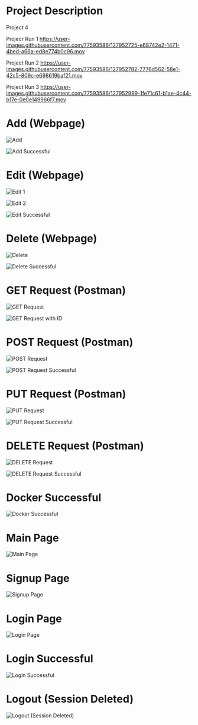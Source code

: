 # Project Description
Project 4

Projecr Run 1
https://user-images.githubusercontent.com/77593586/127952725-e68742e2-1471-4bed-a66a-ed8e774b0c96.mov

Project Run 2
https://user-images.githubusercontent.com/77593586/127952782-7776d562-58e1-42c5-809c-e698619baf21.mov

Project Run 3
https://user-images.githubusercontent.com/77593586/127952999-1fe71c61-b1ae-4c44-b17e-0e0e149966f7.mov

# Add (Webpage)
![Add](screenshots/add.png)

![Add Successful](screenshots/addSuccessful.png)

# Edit (Webpage)
![Edit 1](screenshots/edit1.png)

![Edit 2](screenshots/edit2.png)

![Edit Successful](screenshots/editSuccessful.png)

# Delete (Webpage)
![Delete](screenshots/delete.png)

![Delete Successful](screenshots/deleteSuccessful.png)

# GET Request (Postman)
![GET Request](screenshots/get.png)

![GET Request with ID](screenshots/getId.png)

# POST Request (Postman)
![POST Request](screenshots/post.png)

![POST Request Successful](screenshots/postSuccessful.png)

# PUT Request (Postman)
![PUT Request](screenshots/put.png)

![PUT Request Successful](screenshots/putSuccessful.png)

# DELETE Request (Postman)
![DELETE Request](screenshots/deletee.png)

![DELETE Request Successful](screenshots/deleteeSuccessful.png)

# Docker Successful
![Docker Successful](screenshots/dockerSuccessful.png)

# Main Page
![Main Page](screenshots/mainPage.png)

# Signup Page
![Signup Page](screenshots/signupPage.png)

# Login Page
![Login Page](screenshots/loginPage.png)

# Login Successful
![Login Successful](screenshots/loginSuccessful.png)

# Logout (Session Deleted)
![Logout (Session Deleted)](screenshots/logout.png)








